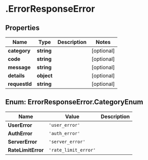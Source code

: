 # .ErrorResponseError

## Properties

| Name         | Type          | Description   | Notes         |
| ------------ | ------------- | ------------- | ------------- |
| **category** | **string** |  | [optional]  |
| **code** | **string** |  | [optional]  |
| **message** | **string** |  | [optional]  |
| **details** | **object** |  | [optional]  |
| **requestId** | **string** |  | [optional]  |


## Enum: ErrorResponseError.CategoryEnum

|Name          | Value         | Description   |
| ------------ | ------------- | ------------- |
| **UserError** | `'user_error'` |  |
| **AuthError** | `'auth_error'` |  |
| **ServerError** | `'server_error'` |  |
| **RateLimitError** | `'rate_limit_error'` |  |




